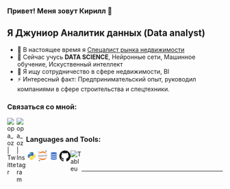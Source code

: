 ### Привет! Меня зовут Кирилл 👋

## Я Джуниор Аналитик данных (Data analyst)

- 🔭 В настоящее время я [Спецалист рынка недвижимости]([https://spb.cian.ru/agents/31944107/](https://spb.cian.ru/agents/31944107/))
- 🌱 Сейчас учусь **DATA SCIENCE**, Нейронные сети, Машинное обучение, Искуственный интеллект
- 👯 Я ищу сотрудничество в сфере недвижимости, BI
- ⚡ Интересный факт: Предпринимательский опыт, руководил компаниями в сфере строительства и спецтехники. 

### Связаться со мной:
[<img align="left" alt="opa_oz | Twitter" width="22px" src="https://cdn.jsdelivr.net/npm/simple-icons@3.13.0/icons/telegram.svg" />][tg]
[<img align="left" alt="opa_oz | Instagram" width="22px" src="https://cdn.jsdelivr.net/npm/simple-icons@v3/icons/instagram.svg" />][instagram]

<br />

### Languages and Tools:
<img align="left" alt="Pyton" width="26px" src="https://raw.githubusercontent.com/github/explore/80688e429a7d4ef2fca1e82350fe8e3517d3494d/topics/python/python.png" />
<img align="left" alt="jupyter-notebook" width="26px" src="https://raw.githubusercontent.com/github/explore/80688e429a7d4ef2fca1e82350fe8e3517d3494d/topics/jupyter-notebook/jupyter-notebook.png" />
<img align="left" alt="SQL" width="26px" src="https://raw.githubusercontent.com/github/explore/80688e429a7d4ef2fca1e82350fe8e3517d3494d/topics/sql/sql.png" />
<img align="left" alt="GitHub" width="26px" src="https://raw.githubusercontent.com/github/explore/78df643247d429f6cc873026c0622819ad797942/topics/github/github.png" />
<img align="left" alt="Tableu" width="26px" src="https://camo.githubusercontent.com/b02eca6d76c131e6b6316807fb7d1b1bee359853b88ec8d18cba7a68cbec9d0c/68747470733a2f2f63646e6c2e74626c7366742e636f6d2f73697465732f64656661756c742f66696c65732f70616765732f7461626c6561756c6f676f5f686967687265732e706e67" />


<br />
<br />

---

[yandex]: https://yandex.ru/
[tg]: https://t.me/nep54/
[linkedin]: https://www.linkedin.com/in//
[instagram]: https://www.instagram.com/kir.v54/
